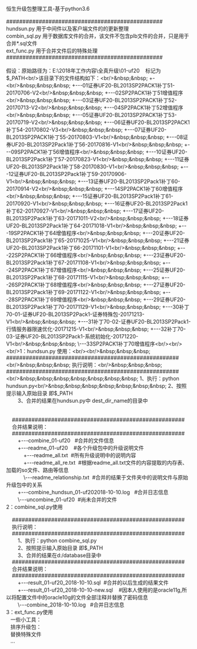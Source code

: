恒生升级包整理工具-基于python3.6<br/><br/>################################################<br/>hundsun.py 用于中间件以及客户端文件的的更新整理<br/>combin_sql.py 用于数据库文件的合并，该文件不包含plb文件的合并，只是用于合并*.sql文件<br/>ext_func.py 用于合并文件后的特殊处理<br/>################################################<br/><br/>假设：原始路径为：E:\2018年工作内容\全真升级\01-uf20&nbsp;&nbsp;&nbsp; 标记为$_PATH<br/>该目录下的文件结构如下：<br/>&nbsp;&nbsp; +-<br/>&nbsp;&nbsp;&nbsp; +---01证券UF20-BL2013SP2PACK1补丁51-20170706-V2<br/>&nbsp;&nbsp;&nbsp; +---02SP2PACK1补丁51增值程序<br/>&nbsp;&nbsp;&nbsp; +---03证券UF20-BL2013SP2PACK1补丁52-20170713-V2<br/>&nbsp;&nbsp;&nbsp; +---04SP2PACK1补丁52增值程序<br/>&nbsp;&nbsp;&nbsp; +---05证券UF20-BL2013SP2PACK1补丁53-20170719-V2<br/>&nbsp;&nbsp;&nbsp; +---06证券UF20-BL2013SP2PACK1补丁54-20170802-V3<br/>&nbsp;&nbsp;&nbsp; +---07证券UF20-BL2013SP2PACK1补丁55-20170803-V1<br/>&nbsp;&nbsp;&nbsp; +---08证券UF20-BL2013SP2Pack1补丁56-20170816-V1<br/>&nbsp;&nbsp;&nbsp; +---09SP2PACK1补丁56增值程序<br/>&nbsp;&nbsp;&nbsp; +---10证券UF20-BL2013SP2Pack1补丁57-20170823-V1<br/>&nbsp;&nbsp;&nbsp; +---11证券UF20-BL2013SP2Pack1补丁58-20170830-V1<br/>&nbsp;&nbsp;&nbsp; +---12证券UF20-BL2013SP2Pack1补丁59-20170906-V1<br/>&nbsp;&nbsp;&nbsp; +---13证券UF20-BL2013SP2Pack1补丁60-20170914-V2<br/>&nbsp;&nbsp;&nbsp; +---14SP2PACK1补丁60增值程序<br/>&nbsp;&nbsp;&nbsp; +---15证券UF20-BL2013SP2Pack1补丁61-20170920-V1<br/>&nbsp;&nbsp;&nbsp; +---16证券UF20-BL2013SP2Pack1补丁62-20170927-V1<br/>&nbsp;&nbsp;&nbsp; +---17证券UF20-BL2013SP2Pack1补丁63-20171011-V2<br/>&nbsp;&nbsp;&nbsp; +---18证券UF20-BL2013SP2Pack1补丁64-20171018-V1<br/>&nbsp;&nbsp;&nbsp; +---19SP2PACK1补丁64增值程序<br/>&nbsp;&nbsp;&nbsp; +---20证券UF20-BL2013SP2Pack1补丁65-20171025-V1<br/>&nbsp;&nbsp;&nbsp; +---21证券UF20-BL2013SP2Pack1补丁66-20171101-V1<br/>&nbsp;&nbsp;&nbsp; +---22SP2PACK1补丁66增值程序<br/>&nbsp;&nbsp;&nbsp; +---23证券UF20-BL2013SP2Pack1补丁67-20171108-V1<br/>&nbsp;&nbsp;&nbsp; +---24SP2PACK1补丁67增值程序<br/>&nbsp;&nbsp;&nbsp; +---25证券UF20-BL2013SP2Pack1补丁68-20171115-V1<br/>&nbsp;&nbsp;&nbsp; +---26SP2PACK1补丁68增值程序<br/>&nbsp;&nbsp;&nbsp; +---27证券UF20-BL2013SP2Pack1补丁69-20171122-V1<br/>&nbsp;&nbsp;&nbsp; +---28SP2PACK1补丁69增值程序<br/>&nbsp;&nbsp;&nbsp; +---29证券UF20-BL2013SP2Pack1补丁70-20171129-V1<br/>&nbsp;&nbsp;&nbsp; +---30补丁70-01-证券UF20-BL2013SP2Pack1-证券特殊包-20171213-V1<br/>&nbsp;&nbsp;&nbsp; +---31补丁70-02-证券UF20-BL2013SP2Pack1-行情服务器限速优化-20171215-V1<br/>&nbsp;&nbsp;&nbsp; +---32补丁70-03-证券UF20-BL2013SP2Pack1-系统初始化-20171220-V1<br/>&nbsp;&nbsp;&nbsp; \---33SP2PACK1补丁70增值程序<br/><br/><br/>1：hundsun.py 使用：<br/><br/>&nbsp;&nbsp;&nbsp; #####################################################<br/>&nbsp;&nbsp;&nbsp; 执行说明：<br/>&nbsp;&nbsp;&nbsp; #####################################################<br/>&nbsp;&nbsp;&nbsp;&nbsp;&nbsp;&nbsp;&nbsp; 1、执行：python hundsun.py<br/>&nbsp;&nbsp;&nbsp;&nbsp;&nbsp;&nbsp;&nbsp; 2、按照提示输入原始目录 即$_PATH<br/>&nbsp;&nbsp;&nbsp;&nbsp;&nbsp;&nbsp;&nbsp; 3、合并的结果在hundsun.py中 dest_dir_name的目录中<br/>&nbsp;&nbsp; &nbsp;<br/>&nbsp;&nbsp; &nbsp;<br/>&nbsp;&nbsp;&nbsp; #####################################################<br/>&nbsp;&nbsp;&nbsp; 合并结果说明：<br/>&nbsp;&nbsp;&nbsp; #####################################################<br/>&nbsp;&nbsp;&nbsp;&nbsp;&nbsp;&nbsp;&nbsp; +---combine_01-uf20&nbsp;&nbsp; #合并的文件信息<br/>&nbsp;&nbsp;&nbsp;&nbsp;&nbsp;&nbsp;&nbsp; +---readme_01-uf20&nbsp;&nbsp;&nbsp; #各个升级包中的升级说明文件<br/>&nbsp;&nbsp;&nbsp;&nbsp;&nbsp;&nbsp;&nbsp;&nbsp;&nbsp;&nbsp;&nbsp; +---readme_all.txt&nbsp; #所有升级说明中的说明内容<br/>&nbsp;&nbsp;&nbsp;&nbsp;&nbsp;&nbsp;&nbsp;&nbsp;&nbsp;&nbsp;&nbsp; +---readme_all_re.txt&nbsp; #根据readme_all.txt文件的内容提取的内存表、加载的so文件、路由等信息<br/>&nbsp;&nbsp;&nbsp;&nbsp;&nbsp;&nbsp;&nbsp;&nbsp;&nbsp;&nbsp;&nbsp; \\---readme_relationship.txt&nbsp; #合并的结果于文件夹中的说明文件与原始升级包中的关系<br/>&nbsp;&nbsp;&nbsp;&nbsp;&nbsp;&nbsp;&nbsp; +---combine_hundsun_01-uf202018-10-10.log&nbsp;&nbsp; #合并日志信息<br/>&nbsp;&nbsp;&nbsp;&nbsp;&nbsp;&nbsp;&nbsp; \\---uncombine_01-uf20&nbsp; #尚未合并的文件<br/>2：combine_sql.py使用<br/><br/>&nbsp;&nbsp;&nbsp; #####################################################<br/>&nbsp;&nbsp;&nbsp; 执行说明：<br/>&nbsp;&nbsp;&nbsp; #####################################################<br/>&nbsp;&nbsp;&nbsp;&nbsp;&nbsp;&nbsp;&nbsp; 1、执行：python combine_sql.py<br/>&nbsp;&nbsp;&nbsp;&nbsp;&nbsp;&nbsp;&nbsp; 2、按照提示输入原始目录 即$_PATH<br/>&nbsp;&nbsp;&nbsp;&nbsp;&nbsp;&nbsp;&nbsp; 3、合并的结果在d:/database目录中<br/>&nbsp;&nbsp;&nbsp; #####################################################<br/>&nbsp;&nbsp;&nbsp; 合并结果说明：<br/>&nbsp;&nbsp;&nbsp; #####################################################<br/>&nbsp;&nbsp;&nbsp;&nbsp;&nbsp;&nbsp;&nbsp; +---result_01-uf20_2018-10-10.sql&nbsp; #合并的以后生成的结果文件<br/>&nbsp;&nbsp;&nbsp;&nbsp;&nbsp;&nbsp;&nbsp; +---result_01-uf20_2018-10-10-new.sql&nbsp;&nbsp;&nbsp; #因本人使用的是oracle11g,所以将配置文件中的oracle10g的文件全部注释并替换了密码信息<br/>&nbsp;&nbsp;&nbsp;&nbsp;&nbsp;&nbsp;&nbsp; \\---combine_2018-10-10.log&nbsp;&nbsp; #合并日志信息<br/>3：ext_func.py使用 &nbsp;<br/>&nbsp;&nbsp; 一些小工具：<br/>&nbsp;&nbsp; 排序升级包：<br/>&nbsp;&nbsp; 替换特殊文件<br/>&nbsp;&nbsp; ...<br/>&nbsp;&nbsp; &nbsp;<br/><br/>
